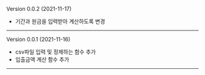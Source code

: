 Version 0.0.2 (2021-11-17)

- 기간과 원금을 입력받아 계산하도록 변경

---

Version 0.0.1 (2021-11-16)

- csv파일 입력 및 정제하는 함수 추가
- 입출금액 계산 함수 추가

---